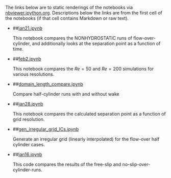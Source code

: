 The links below are to static renderings of the notebooks via
[nbviewer.ipython.org](http://nbviewer.ipython.org/).
Descriptions below the links are from the first cell of the notebooks
(if that cell contains Markdown or raw text).

* ##[jan21.ipynb](http://nbviewer.ipython.org/urls/bitbucket.org/canyonsubc/flow_separation/raw/tip/half_cylinder_notebooks/jan21.ipynb)  
    
    This notebook compares the NONHYDROSTATIC runs of flow-over-cylinder, and additionally looks at the separation point as a function of time.  

* ##[feb2.ipynb](http://nbviewer.ipython.org/urls/bitbucket.org/canyonsubc/flow_separation/raw/tip/half_cylinder_notebooks/feb2.ipynb)  
    
    This notebook compares the $Re=50$ and $Re=200$ simulations for various resolutions.  

* ##[domain_length_compare.ipynb](http://nbviewer.ipython.org/urls/bitbucket.org/canyonsubc/flow_separation/raw/tip/half_cylinder_notebooks/domain_length_compare.ipynb)  
    
    Compare half-cylinder runs with and without wake  

* ##[jan28.ipynb](http://nbviewer.ipython.org/urls/bitbucket.org/canyonsubc/flow_separation/raw/tip/half_cylinder_notebooks/jan28.ipynb)  
    
    This notebook compares the calculated separation point as a function of grid resolution.  

* ##[gen_irregular_grid_ICs.ipynb](http://nbviewer.ipython.org/urls/bitbucket.org/canyonsubc/flow_separation/raw/tip/half_cylinder_notebooks/gen_irregular_grid_ICs.ipynb)  
    
    Generate an irregular grid (linearly interpolated) for the flow-over half cylinder cases.  

* ##[jan16.ipynb](http://nbviewer.ipython.org/urls/bitbucket.org/canyonsubc/flow_separation/raw/tip/half_cylinder_notebooks/jan16.ipynb)  
    
    This code compares the results of the free-slip and no-slip-over-cylinder-runs.  

